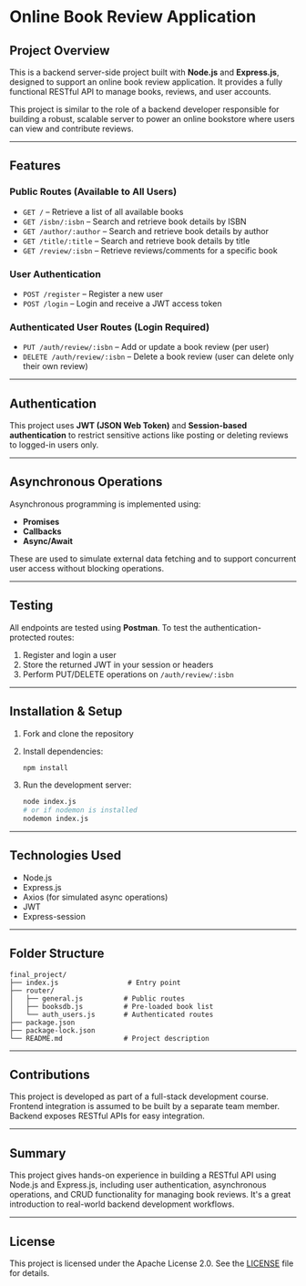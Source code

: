 # Online Book Review Application

## Project Overview

This is a backend server-side project built with **Node.js** and **Express.js**, designed to support an online book review application. It provides a fully functional RESTful API to manage books, reviews, and user accounts.

This project is similar to the role of a backend developer responsible for building a robust, scalable server to power an online bookstore where users can view and contribute reviews.

---

## Features

### Public Routes (Available to All Users)

* `GET /` – Retrieve a list of all available books
* `GET /isbn/:isbn` – Search and retrieve book details by ISBN
* `GET /author/:author` – Search and retrieve book details by author
* `GET /title/:title` – Search and retrieve book details by title
* `GET /review/:isbn` – Retrieve reviews/comments for a specific book

### User Authentication

* `POST /register` – Register a new user
* `POST /login` – Login and receive a JWT access token

### Authenticated User Routes (Login Required)

* `PUT /auth/review/:isbn` – Add or update a book review (per user)
* `DELETE /auth/review/:isbn` – Delete a book review (user can delete only their own review)

---

## Authentication

This project uses **JWT (JSON Web Token)** and **Session-based authentication** to restrict sensitive actions like posting or deleting reviews to logged-in users only.

---

## Asynchronous Operations

Asynchronous programming is implemented using:

* **Promises**
* **Callbacks**
* **Async/Await**

These are used to simulate external data fetching and to support concurrent user access without blocking operations.

---

## Testing

All endpoints are tested using **Postman**. To test the authentication-protected routes:

1. Register and login a user
2. Store the returned JWT in your session or headers
3. Perform PUT/DELETE operations on `/auth/review/:isbn`

---

## Installation & Setup

1. Fork and clone the repository
2. Install dependencies:

   ```bash
   npm install
   ```
3. Run the development server:

   ```bash
   node index.js
   # or if nodemon is installed
   nodemon index.js
   ```

---

## Technologies Used

* Node.js
* Express.js
* Axios (for simulated async operations)
* JWT
* Express-session

---

## Folder Structure

```
final_project/
├── index.js                 # Entry point
├── router/
│   ├── general.js          # Public routes
│   ├── booksdb.js          # Pre-loaded book list
│   └── auth_users.js       # Authenticated routes
├── package.json
├── package-lock.json
└── README.md               # Project description
```

---

## Contributions

This project is developed as part of a full-stack development course. Frontend integration is assumed to be built by a separate team member. Backend exposes RESTful APIs for easy integration.

---

## Summary

This project gives hands-on experience in building a RESTful API using Node.js and Express.js, including user authentication, asynchronous operations, and CRUD functionality for managing book reviews. It's a great introduction to real-world backend development workflows.

---

## License

This project is licensed under the Apache License 2.0. See the [LICENSE](https://www.apache.org/licenses/LICENSE-2.0) file for details.


